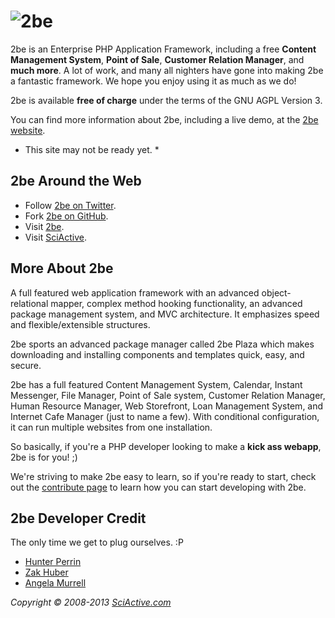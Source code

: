 ![2be](https://raw.github.com/sciactive/wonder-extras/master/logo/header-large.png)
=========================================================================================

2be is an Enterprise PHP Application Framework, including a free **Content
Management System**, **Point of Sale**, **Customer Relation Manager**, and
**much more**. A lot of work, and many all nighters have gone into making
2be a fantastic framework. We hope you enjoy using it as much as we do!

2be is available **free of charge** under the terms of the GNU AGPL
Version 3.

You can find more information about 2be, including a live demo, at the
[2be website](http://2be.io/).
* This site may not be ready yet. *


2be Around the Web
------------------------

* Follow [2be on Twitter](http://twitter.com/2be_io).
* Fork [2be on GitHub](http://github.com/sciactive).
* Visit [2be](http://2be.io/).
* Visit [SciActive](http://sciactive.com/).


More About 2be
--------------------

A full featured web application framework with an advanced object-relational
mapper, complex method hooking functionality, an advanced package management
system, and MVC architecture. It emphasizes speed and flexible/extensible
structures.

2be sports an advanced package manager called 2be Plaza which makes
downloading and installing components and templates quick, easy, and secure.

2be has a full featured Content Management System, Calendar, Instant
Messenger, File Manager, Point of Sale system, Customer Relation Manager, Human
Resource Manager, Web Storefront, Loan Management System, and Internet Cafe
Manager (just to name a few). With conditional configuration, it can run
multiple websites from one installation.

So basically, if you're a PHP developer looking to make a **kick ass webapp**,
2be is for you! ;)

We're striving to make 2be easy to learn, so if you're ready to start,
check out the [contribute page](http://2be.io/content/page/a-contribute/)
to learn how you can start developing with 2be.


2be Developer Credit
--------------------------
The only time we get to plug ourselves. :P

* [Hunter Perrin](http://github.com/hperrin)
* [Zak Huber](http://github.com/zhuber)
* [Angela Murrell](http://github.com/amurrell)


*Copyright &copy; 2008-2013  [SciActive.com](http://sciactive.com/)*